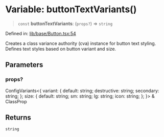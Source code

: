 # Variable: buttonTextVariants()

> `const` **buttonTextVariants**: (`props?`) => `string`

Defined in: [lib/base/Button.tsx:54](https://github.com/aldesgroup/goaldn/blob/b43e92ae42dcd6febc9c2c8f0742ef8c669d44f6/lib/base/Button.tsx#L54)

Creates a class variance authority (cva) instance for button text styling.
Defines text styles based on button variant and size.

## Parameters

### props?

ConfigVariants\<\{ variant: \{ default: string; destructive: string; secondary: string; \}; size: \{ default: string; sm: string; lg: string; icon: string; \}; \}\> & ClassProp

## Returns

`string`
